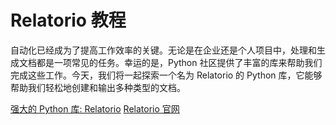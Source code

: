 # Relatorio 教程

<show-structure depth="3"/>


自动化已经成为了提高工作效率的关键。无论是在企业还是个人项目中，处理和生成文档都是一项常见的任务。幸运的是，Python 社区提供了丰富的库来帮助我们完成这些工作。今天，我们将一起探索一个名为 Relatorio 的 Python 库，它能够帮助我们轻松地创建和输出多种类型的文档。


<seealso>
<category ref="ref_docs">
    <a href="https://mp.weixin.qq.com/s/r4GYFULIobzC8VFz9_DxtA">强大的 Python 库: Relatorio</a>
    <a href="https://foss.heptapod.net/tryton/relatorio">Relatorio 官网</a>
</category>
<category ref="ref_github">
</category>
<category ref="ref_issues">
</category>
<category ref="ref_hf">
</category>
<category ref="ref_ms">
</category>
</seealso>

